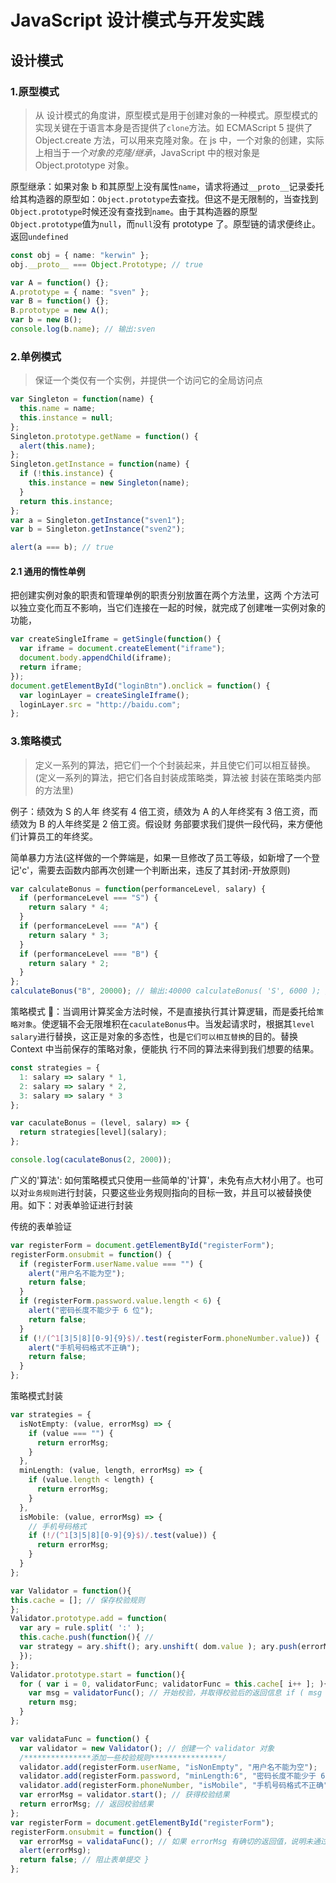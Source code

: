 # JavaScript 设计模式与开发实践

## 设计模式

### 1.原型模式

> 从 设计模式的角度讲，原型模式是用于创建对象的一种模式。原型模式的实现关键在于语言本身是否提供了`clone`方法。如 ECMAScript 5 提供了 Object.create 方法，可以用来克隆对象。在 js 中，一个对象的创建，实际上相当于*一个对象的克隆/继承*，JavaScript 中的根对象是 Object.prototype 对象。

原型继承：如果对象 b 和其原型上没有属性`name`，请求将通过`__proto__`记录委托给其构造器的原型如：`Object.prototype`去查找。但这不是无限制的，当查找到`Object.prototype`时候还没有查找到`name`。由于其构造器的原型`Object.prototype`值为`null`，而`null`没有 prototype 了。原型链的请求便终止。返回`undefined`

```ts
const obj = { name: "kerwin" };
obj.__proto__ === Object.Prototype; // true

var A = function() {};
A.prototype = { name: "sven" };
var B = function() {};
B.prototype = new A();
var b = new B();
console.log(b.name); // 输出:sven
```

### 2.单例模式

> 保证一个类仅有一个实例，并提供一个访问它的全局访问点

```ts
var Singleton = function(name) {
  this.name = name;
  this.instance = null;
};
Singleton.prototype.getName = function() {
  alert(this.name);
};
Singleton.getInstance = function(name) {
  if (!this.instance) {
    this.instance = new Singleton(name);
  }
  return this.instance;
};
var a = Singleton.getInstance("sven1");
var b = Singleton.getInstance("sven2");

alert(a === b); // true
```

#### 2.1 通用的惰性单例

把创建实例对象的职责和管理单例的职责分别放置在两个方法里，这两 个方法可以独立变化而互不影响，当它们连接在一起的时候，就完成了创建唯一实例对象的功能，

```ts
var createSingleIframe = getSingle(function() {
  var iframe = document.createElement("iframe");
  document.body.appendChild(iframe);
  return iframe;
});
document.getElementById("loginBtn").onclick = function() {
  var loginLayer = createSingleIframe();
  loginLayer.src = "http://baidu.com";
};
```

### 3.策略模式

> 定义一系列的算法，把它们一个个封装起来，并且使它们可以相互替换。(定义一系列的算法，把它们各自封装成策略类，算法被 封装在策略类内部的方法里)

例子：绩效为 S 的人年 终奖有 4 倍工资，绩效为 A 的人年终奖有 3 倍工资，而绩效为 B 的人年终奖是 2 倍工资。假设财 务部要求我们提供一段代码，来方便他们计算员工的年终奖。

简单暴力方法(这样做的一个弊端是，如果一旦修改了员工等级，如新增了一个登记'c'，需要去函数内部再次创建一个判断出来，违反了其封闭-开放原则)

```ts
var calculateBonus = function(performanceLevel, salary) {
  if (performanceLevel === "S") {
    return salary * 4;
  }
  if (performanceLevel === "A") {
    return salary * 3;
  }
  if (performanceLevel === "B") {
    return salary * 2;
  }
};
calculateBonus("B", 20000); // 输出:40000 calculateBonus( 'S', 6000 ); // 输出:24000
```

策略模式 ：当调用计算奖金方法时候，不是直接执行其计算逻辑，而是委托给`策略对象`。使逻辑不会无限堆积在`caculateBonus`中。当发起请求时，根据其`level salary`进行替换，这正是对象的多态性，也是`它们可以相互替换`的目的。替换 Context 中当前保存的策略对象，便能执 行不同的算法来得到我们想要的结果。

```ts
const strategies = {
  1: salary => salary * 1,
  2: salary => salary * 2,
  3: salary => salary * 3
};

var caculateBonus = (level, salary) => {
  return strategies[level](salary);
};

console.log(caculateBonus(2, 2000));
```

广义的'算法': 如何策略模式只使用一些简单的'计算'，未免有点大材小用了。也可以对`业务规则`进行封装，只要这些业务规则指向的目标一致，并且可以被替换使用。如下：对表单验证进行封装

传统的表单验证

```ts
var registerForm = document.getElementById("registerForm");
registerForm.onsubmit = function() {
  if (registerForm.userName.value === "") {
    alert("用户名不能为空");
    return false;
  }
  if (registerForm.password.value.length < 6) {
    alert("密码长度不能少于 6 位");
    return false;
  }
  if (!/(^1[3|5|8][0-9]{9}$)/.test(registerForm.phoneNumber.value)) {
    alert("手机号码格式不正确");
    return false;
  }
};
```

策略模式封装

```ts
var strategies = {
  isNotEmpty: (value, errorMsg) => {
    if (value === "") {
      return errorMsg;
    }
  },
  minLength: (value, length, errorMsg) => {
    if (value.length < length) {
      return errorMsg;
    }
  },
  isMobile: (value, errorMsg) => {
    // 手机号码格式
    if (!/(^1[3|5|8][0-9]{9}$)/.test(value)) {
      return errorMsg;
    }
  }
};

var Validator = function(){
this.cache = []; // 保存校验规则
};
Validator.prototype.add = function(
  var ary = rule.split( ':' );
  this.cache.push(function(){ //
  var strategy = ary.shift(); ary.unshift( dom.value ); ary.push(errorMsg); // return strategies[ strategy
  });
};
Validator.prototype.start = function(){
  for ( var i = 0, validatorFunc; validatorFunc = this.cache[ i++ ]; ){
    var msg = validatorFunc(); // 开始校验，并取得校验后的返回信息 if ( msg ){ // 如果有确切的返回值，说明校验没有通过
    return msg; 
  }
};

var validataFunc = function() {
  var validator = new Validator(); // 创建一个 validator 对象
  /***************添加一些校验规则****************/
  validator.add(registerForm.userName, "isNonEmpty", "用户名不能为空");
  validator.add(registerForm.password, "minLength:6", "密码长度不能少于 6 位");
  validator.add(registerForm.phoneNumber, "isMobile", "手机号码格式不正确");
  var errorMsg = validator.start(); // 获得校验结果
  return errorMsg; // 返回校验结果
};
var registerForm = document.getElementById("registerForm");
registerForm.onsubmit = function() {
  var errorMsg = validataFunc(); // 如果 errorMsg 有确切的返回值，说明未通过校验 if ( errorMsg ){
  alert(errorMsg);
  return false; // 阻止表单提交 }
};

```
